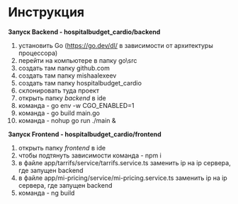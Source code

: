 # Инструкция
**Запуск Backend - hospitalbudget_cardio/backend**
1. установить Go (https://go.dev/dl/ в зависимости от архитектуры процессора)
2. перейти на компьютере в папку go\src
3. создать там папку github.com
4. создать там папку mishaalexeev
5. создать там папку hospitalbudget_cardio
6. склонировать туда проект
7. открыть папку _backend_ в ide
8. команда - go env -w CGO_ENABLED=1
9. команда - go build main.go
10. команда - nohup go run ./main &

**Запуск Frontend - hospitalbudget_cardio/frontend**
1. открыть папку _frontend_ в ide
2. чтобы подтянуть зависимости команда - npm i
3. в файле app/tarrifs/service/tarrifs.service.ts заменить ip на ip сервера, где запущен backend
4. в файле app/mi-pricing/service/mi-pricing.service.ts заменить ip на ip сервера, где запущен backend
5. команда - ng build
